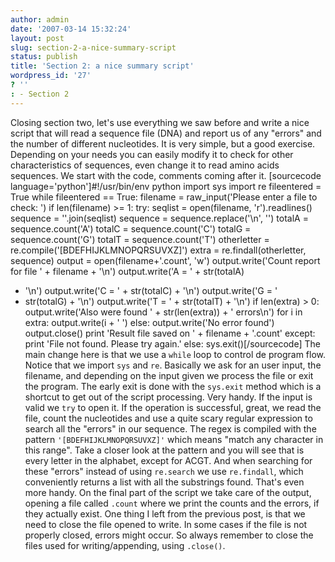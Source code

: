 ```yaml
---
author: admin
date: '2007-03-14 15:32:24'
layout: post
slug: section-2-a-nice-summary-script
status: publish
title: 'Section 2: a nice summary script'
wordpress_id: '27'
? ''
: - Section 2
---
```


Closing section two, let's use everything we saw before and write a nice
script that will read a sequence file (DNA) and report us of any
"errors" and the number of different nucleotides. It is very simple, but
a good exercise. Depending on your needs you can easily modify it to
check for other characteristics of sequences, even change it to read
amino acids sequences. We start with the code, comments coming after it.
[sourcecode language='python']\#!/usr/bin/env python import sys import
re fileentered = True while fileentered == True: filename =
raw\_input('Please enter a file to check: ') if len(filename) \>= 1:
try: seqlist = open(filename, 'r').readlines() sequence =
''.join(seqlist) sequence = sequence.replace('\\n', '') totalA =
sequence.count('A') totalC = sequence.count('C') totalG =
sequence.count('G') totalT = sequence.count('T') otherletter =
re.compile('[BDEFHIJKLMNOPQRSUVXZ]') extra = re.findall(otherletter,
sequence) output = open(filename+'.count', 'w') output.write('Count
report for file ' + filename + '\\n') output.write('A = ' + str(totalA)
+ '\\n') output.write('C = ' + str(totalC) + '\\n') output.write('G = '
+ str(totalG) + '\\n') output.write('T = ' + str(totalT) + '\\n') if
len(extra) \> 0: output.write('Also were found ' + str(len(extra)) + '
errors\\n') for i in extra: output.write(i + ' ') else: output.write('No
error found') output.close() print 'Result file saved on ' + filename +
'.count' except: print 'File not found. Please try again.' else:
sys.exit()[/sourcecode] The main change here is that we use a `while`
loop to control de program flow. Notice that we import `sys` and `re`.
Basically we ask for an user input, the filename, and depending on the
input given we process the file or exit the program. The early exit is
done with the `sys.exit` method which is a shortcut to get out of the
script processing. Very handy. If the input is valid we `try` to open
it. If the operation is successful, great, we read the file, count the
nucleotides and use a quite scary regular expression to search all the
"errors" in our sequence. The regex is compiled with the pattern
`'[BDEFHIJKLMNOPQRSUVXZ]'` which means "match any character in this
range". Take a closer look at the pattern and you will see that is every
letter in the alphabet, except for ACGT. And when searching for these
"errors" instead of using `re.search` we use `re.findall`, which
conveniently returns a list with all the substrings found. That's even
more handy. On the final part of the script we take care of the output,
opening a file called `.count` where we print the counts and the errors,
if they actually exist. One thing I left from the previous post, is that
we need to close the file opened to write. In some cases if the file is
not properly closed, errors might occur. So always remember to close the
files used for writing/appending, using `.close()`.
